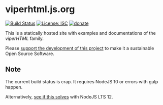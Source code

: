 # viperhtml.js.org

[![Build Status](https://travis-ci.com/viperHTML/viperhtml.github.io.svg?branch=src)](https://travis-ci.com/viperHTML/viperhtml.github.io) [![License: ISC](https://img.shields.io/badge/License-ISC-yellow.svg?maxAge=2592000&style=flat)](https://opensource.org/licenses/ISC) [![donate](https://img.shields.io/badge/$-donate-ff69b4.svg?maxAge=2592000&style=flat)](https://github.com/WebReflection/donate)

This is a statically hosted site with examples and documentations of the _viperHTML_ family.

Please [support the development of this project](https://github.com/WebReflection/donate)
to make it a sustainable Open Source Software.

## Note

The current build status is crap. It requires NodeJS 10 or errors with gulp happen.

Alternatively, [see if this solves](https://stackoverflow.com/a/58394828/2800218) with NodeJS LTS 12.
